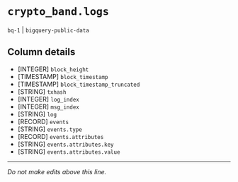 # `crypto_band.logs`
`bq-1` | `bigquery-public-data`

## Column details
* [INTEGER]   `block_height`
* [TIMESTAMP] `block_timestamp`
* [TIMESTAMP] `block_timestamp_truncated`
* [STRING]    `txhash`
* [INTEGER]   `log_index`
* [INTEGER]   `msg_index`
* [STRING]    `log`
* [RECORD]    `events`
* [STRING]    `events.type`
* [RECORD]    `events.attributes`
* [STRING]    `events.attributes.key`
* [STRING]    `events.attributes.value`

-------------------------------------------------------------------------------
*Do not make edits above this line.*
